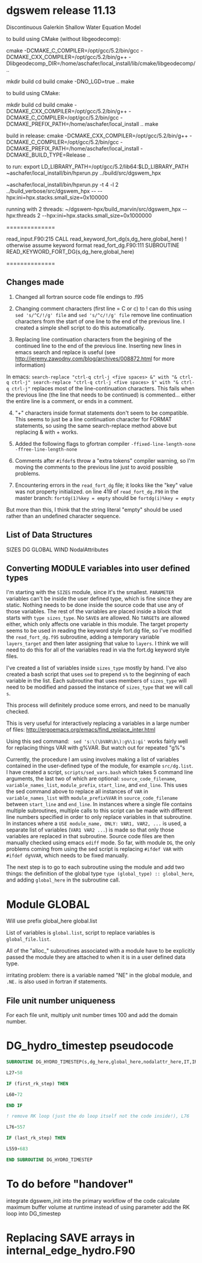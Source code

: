 dgswem release 11.13
=========
Discontinuous Galerkin Shallow Water Equation Model

to build using CMake (without libgeodecomp):


cmake -DCMAKE_C_COMPILER=/opt/gcc/5.2/bin/gcc -DCMAKE_CXX_COMPILER=/opt/gcc/5.2/bin/g++  -Dlibgeodecomp_DIR=/home/aschafer/local_install/lib/cmake/libgeodecomp/ ..


mkdir build
cd build
cmake -DNO_LGD=true ..
make

to build using CMake:

mkdir build
cd build
cmake -DCMAKE_CXX_COMPILER=/opt/gcc/5.2/bin/g++ -DCMAKE_C_COMPILER=/opt/gcc/5.2/bin/gcc -DCMAKE_PREFIX_PATH=/home/aschafer/local_install ..
make

build in release:
cmake -DCMAKE_CXX_COMPILER=/opt/gcc/5.2/bin/g++ -DCMAKE_C_COMPILER=/opt/gcc/5.2/bin/gcc -DCMAKE_PREFIX_PATH=/home/aschafer/local_install -DCMAKE_BUILD_TYPE=Release ..

to run:
export LD_LIBRARY_PATH=/opt/gcc/5.2/lib64:$LD_LIBRARY_PATH
~aschafer/local_install/bin/hpxrun.py ../build/src/dgswem_hpx


~aschafer/local_install/bin/hpxrun.py -t 4 -l 2 ../build_verbose/src/dgswem_hpx -- --hpx:ini=hpx.stacks.small_size=0x100000

running with 2 threads:
~/dgswem-hpx/build_marvin/src/dgswem_hpx --hpx:threads 2 --hpx:ini=hpx.stacks.small_size=0x1000000

==============

read_input.F90:215          CALL read_keyword_fort_dg(s,dg_here,global_here) ! otherwise assume keyword format                                                                  read_fort_dg.F90:111  SUBROUTINE READ_KEYWORD_FORT_DG(s,dg_here,global_here)
                  
 

==============

## Changes made

1. Changed all fortran source code file endings to .f95

2. Changing comment characters (first line = C or c) to !
can do this using `sed 's/^C/!/g' file` and `sed 's/^c/!/g' file`
remove line continuation characters from the start of one line to the end of the previous line.  I created a simple shell script to do this automatically.

3. Replacing line continuation characters from the begining of the continued line to the end of the previous line. Inserting new lines in emacs search and replace is useful (see <http://jeremy.zawodny.com/blog/archives/008872.html> for more information)

In emacs: 
``
search-replace "ctrl-q ctrl-j <five spaces> &" with "& ctrl-q ctrl-j"
search-replace "ctrl-q ctrl-j <five spaces> $" with "& ctrl-q ctrl-j"
``
replaces most of the line-continuation characters. This fails when the previous 
line (the line that needs to be continued) is commented... either the entire line is a comment, or ends in a comment.  

4. "+" characters inside format statements don't seem to be compatible. This seems to just be a line continuation character for FORMAT statements, so using the same search-replace method above but replacing & with + works.

5. Added the following flags to gfortran compiler `-ffixed-line-length-none -ffree-line-length-none`

6. Comments after `#ifdef`s throw a "extra tokens" compiler warning, so I'm moving the comments to the previous line just to avoid possible problems.

7. Encountering errors in the `read_fort_dg` file; it looks like the "key" value was not property initialized. on line 419 of `read_fort_dg.F90` in the master branch:
`fortdg(1)%key = empty`
should be
`fortdg(i)%key = empty`

But more than this, I think that the string literal "empty" should be used rather than an undefined character sequence.

## List of Data Structures 

SIZES
DG
GLOBAL
WIND
NodalAttributes

## Converting MODULE variables into user defined types

I'm starting with the `SIZES` module, since it's the smallest.  `PARAMETER` variables can't be inside the user defined type, which is fine since they are static. Nothing needs to be done inside the source code that use any of those variables. The rest of the variables are placed inside a block that starts with `type sizes_type`.  No `SAVE`s are allowed.  No `TARGET`s are allowed either, which only affects one variable in this module. The target property seems to be used in reading the keyword style fort.dg file, so I've modified the `read_fort_dg.f95` subroutine, adding a temporary variable `layers_target` and then later assigning that value to `layers`. I think we will need to do this for all of the variables read in via the fort.dg keyword style files.

I've created a list of variables inside `sizes_type` mostly by hand. I've also created a bash script that uses `sed` to prepend `s%` to the beginning of each variable in the list. Each subroutine that uses members of `sizes_type` will need to be modified and passed the instance of `sizes_type` that we will call `s`. 

This process will definitely produce some errors, and need to be manually checked.

This is very useful for interactively replacing a variables in a large number of files: <http://ergoemacs.org/emacs/find_replace_inter.html>

Using this sed command: ` sed 's:\(\bVAR\b\):g%\1:gi'` works fairly well for replacing things VAR with g%VAR. But watch out for repeated "g%"s 

Currently, the procedure I am using involves making a list of variables contained in the user-defined type of the module, for example `src/dg.list`. I have created a script, `scripts/sed_vars.bash` which takes 5 command line arguments, the last two of which are optional: `source_code_filename`, `variable_names_list`, `module_prefix`, `start_line`, and `end_line`. This uses the sed command above to replace all instances of `VAR` in `variable_names_list` with `module_prefix%VAR` in `source_code_filename` between `start_line` and `end_line`.  In instances where a single file contains multiple subroutines, multiple calls to this script can be made with different line numbers specified in order to only replace variables in that subroutine.  In instances where a `USE module_name, ONLY: VAR1, VAR2, ...` is used, a separate list of variables (`VAR1 VAR2 ...`) is made so that only those variables are replaced in that subroutine. Source code files are then manually checked using emacs `ediff` mode.  So far, with module `DG`, the only problems coming from using the sed script is replacing `#ifdef VAR` with `#ifdef dg%VAR`, which needs to be fixed manually.  

The next step is to go to each subroutine using the module and add two things: the definition of the global type `type (global_type) :: global_here`, and adding `global_here` in the subroutine call.

# Module GLOBAL

Will use prefix global_here
global.list

List of variables is `global.list`, script to replace variables is `global_file.list`.

All of the "alloc_" subroutines associated with a module have to be explicitly passed the module they are attached to when it is in a user defined data type.

irritating problem: there is a variable named "NE" in the global module, and `.NE.` is also used in fortran if statements.

## File unit number uniqueness
For each file unit, multiply unit number times 100 and add the domain number.

# DG_hydro_timestep pseudocode

``` fortran
SUBROUTINE DG_HYDRO_TIMESTEP(s,dg_here,global_here,nodalattr_here,IT,IRK)

L27-58

IF (first_rk_step) THEN

L60-72

END IF

! remove RK loop (just the do loop itself not the code inside!), L76

L76-557

IF (last_rk_step) THEN

L559-683

END SUBROUTINE DG_HYDRO_TIMESTEP

```

# To do before "handover"
integrate dgswem_init into the primary workflow of the code
calculate maximum buffer volume at runtime instead of using parameter
add the RK loop into DG_timestep

# Replacing SAVE arrays in internal_edge_hydro.F90
